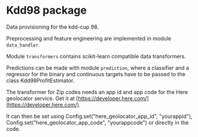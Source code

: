 # Kdd98 package

Data provisioning for the kdd-cup 98.

Preprocessing and feature engineering are implemented in module `data_handler`.

Module `transformers` contains scikit-learn compatible data transformers.

Predictions can be made with module `prediction`, where a classifier and a regressor for the binary and continuous targets have to be passed to the class Kdd98ProfitEstimator.

The transformer for Zip codes needs an app id and app code for the Here geolocator service. Get it at [https://developer.here.com/](https://developer.here.com/).

It can then be set using Config.set("here_geolocator_app_id", "yourappid"), Config.set("here_geolocator_app_code", "yourappcode") or directly in the code.
